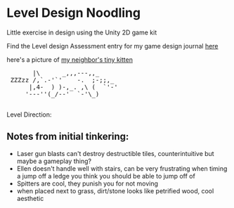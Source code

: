 ﻿# Level Design Noodling

Little exercise in design using the Unity 2D game kit

Find the Level design Assessment entry for my game design journal [here](LevelDesignAssessment.md)

here's a picture of [my neighbor's tiny kitten](catto.jpg)
<pre>
       |\      _,,,---,,_
 ZZZzz /,`.-'`'    -.  ;-;;,_
      |,4-  ) )-,_. ,\ (  `'-'
     '---''(_/--'  `-'\_) 
 </pre>
 
Level Direction:

 
 ## Notes from initial tinkering:
 - Laser gun blasts can't destroy destructible tiles, counterintuitive but maybe a gameplay thing?
 - Ellen doesn't handle well with stairs, can be very frustrating when timing a jump off a ledge you think you should be able to jump off of
 - Spitters are cool, they punish you for not moving
 - when placed next to grass, dirt/stone looks like petrified wood, cool aesthetic
